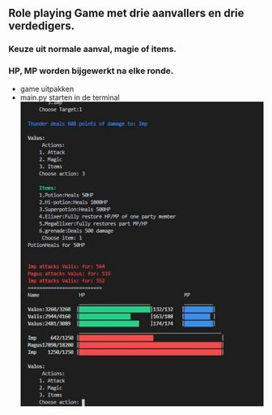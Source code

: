## Role playing Game met drie aanvallers en drie verdedigers.
### Keuze uit normale aanval, magie of items.
### HP, MP worden bijgewerkt na elke ronde.
- game uitpakken
- main.py starten in de terminal
![Screenshot](./img/screen.jpg)